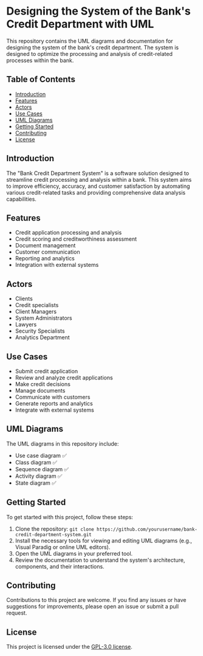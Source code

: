 # Designing the System of the Bank's Credit Department with UML

This repository contains the UML diagrams and documentation for designing the system of the bank's credit department. The system is designed to optimize the processing and analysis of credit-related processes within the bank.

## Table of Contents

- [Introduction](#introduction)
- [Features](#features)
- [Actors](#actors)
- [Use Cases](#use-cases)
- [UML Diagrams](#uml-diagrams)
- [Getting Started](#getting-started)
- [Contributing](#contributing)
- [License](#license)

## Introduction

The "Bank Credit Department System" is a software solution designed to streamline credit processing and analysis within a bank. This system aims to improve efficiency, accuracy, and customer satisfaction by automating various credit-related tasks and providing comprehensive data analysis capabilities.

## Features

- Credit application processing and analysis
- Credit scoring and creditworthiness assessment
- Document management
- Customer communication
- Reporting and analytics
- Integration with external systems

## Actors

- Clients
- Credit specialists
- Client Managers
- System Administrators
- Lawyers
- Security Specialists
- Analytics Department

## Use Cases

- Submit credit application
- Review and analyze credit applications
- Make credit decisions
- Manage documents
- Communicate with customers
- Generate reports and analytics
- Integrate with external systems

## UML Diagrams

The UML diagrams in this repository include:

- Use case diagram ✅
- Class diagram    ✅
- Sequence diagram ✅
- Activity diagram ✅
- State diagram ✅

## Getting Started

To get started with this project, follow these steps:

1. Clone the repository: `git clone https://github.com/yourusername/bank-credit-department-system.git`
2. Install the necessary tools for viewing and editing UML diagrams (e.g., Visual Paradig or online UML editors).
3. Open the UML diagrams in your preferred tool.
4. Review the documentation to understand the system's architecture, components, and their interactions.

## Contributing

Contributions to this project are welcome. If you find any issues or have suggestions for improvements, please open an issue or submit a pull request.

## License

This project is licensed under the [GPL-3.0 license](LICENSE).

